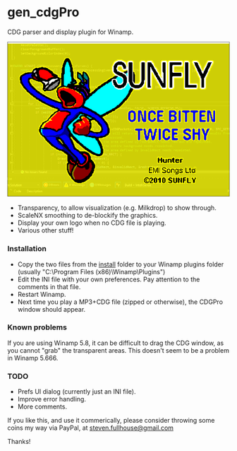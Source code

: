 # gen_cdgPro
CDG parser and display plugin for Winamp.

![CDG Pro](/media/cdgProScreenshot.png?raw=true)

* Transparency, to allow visualization (e.g. Milkdrop) to show through.
* ScaleNX smoothing to de-blockify the graphics.
* Display your own logo when no CDG file is playing.
* Various other stuff!

### Installation
* Copy the two files from the [install](/install) folder to your Winamp plugins folder (usually "C:\Program Files (x86)\Winamp\Plugins")
* Edit the INI file with your own preferences. Pay attention to the comments in that file.
* Restart Winamp.
* Next time you play a MP3+CDG file (zipped or otherwise), the CDGPro window should appear.

### Known problems
If you are using Winamp 5.8, it can be difficult to drag the CDG window, as you cannot "grab" the transparent areas.
This doesn't seem to be a problem in Winamp 5.666.

### TODO

* Prefs UI dialog (currently just an INI file).
* Improve error handling.
* More comments.

If you like this, and use it commerically, please consider throwing some coins my way via PayPal, at steven.fullhouse@gmail.com

Thanks!
